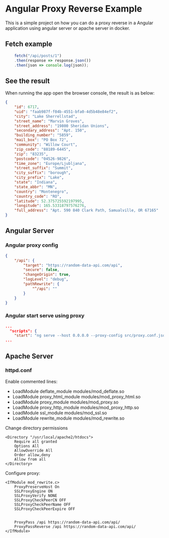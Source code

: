 # Angular Proxy Reverse Example

This is a simple project on how you can do a proxy reverse in a Angular application using angular server or apache server in docker.

## Fetch example

```javascript
    fetch("/api/posts/1")
    .then(response => response.json())
    .then(json => console.log(json));
```

## See the result

When running the app open the browser console, the result is as below:

```json
{
    "id": 6717,
    "uid": "faab987f-f04b-4551-bfa0-4d5b48e84ef2",
    "city": "Lake Sherrellstad",
    "street_name": "Marvin Groves",
    "street_address": "19800 Sheridan Unions",
    "secondary_address": "Apt. 150",
    "building_number": "5859",
    "mail_box": "PO Box 72",
    "community": "Willow Court",
    "zip_code": "88189-6445",
    "zip": "83235",
    "postcode": "04526-9826",
    "time_zone": "Europe/Ljubljana",
    "street_suffix": "Summit",
    "city_suffix": "borough",
    "city_prefix": "Lake",
    "state": "Indiana",
    "state_abbr": "MN",
    "country": "Montenegro",
    "country_code": "RO",
    "latitude": 52.375725592197995,
    "longitude": 165.53318797576276,
    "full_address": "Apt. 590 840 Clark Path, Samualville, OR 67165"
}
```


## Angular Server

### Angular proxy config

```json
{
    "/api": {
        "target": "https://random-data-api.com/api",
        "secure": false,
        "changeOrigin": true,
        "logLevel": "debug",
        "pathRewrite": {
            "^/api": ""
        }
    }
}
```
### Angular start serve using proxy

```json
...
  "scripts": {
    "start": "ng serve --host 0.0.0.0 --proxy-config src/proxy.conf.json",
...
```

## Apache Server

### httpd.conf

Enable commented lines:

* LoadModule deflate_module modules/mod_deflate.so
* LoadModule proxy_html_module modules/mod_proxy_html.so
* LoadModule proxy_module modules/mod_proxy.so
* LoadModule proxy_http_module modules/mod_proxy_http.so
* LoadModule ssl_module modules/mod_ssl.so
* LoadModule rewrite_module modules/mod_rewrite.so

Change directory permissions

```
<Directory "/usr/local/apache2/htdocs">
    Require all granted
    Options All
    AllowOverride All
    Order allow,deny
    Allow from all
</Directory>
```
Configure proxy:

```
<IfModule mod_rewrite.c>
    ProxyPreserveHost On
    SSLProxyEngine ON
    SSLProxyVerify NONE 
    SSLProxyCheckPeerCN OFF
    SSLProxyCheckPeerName OFF
    SSLProxyCheckPeerExpire OFF


    ProxyPass /api https://random-data-api.com/api/
    ProxyPassReverse /api https://random-data-api.com/api/
</IfModule>
```